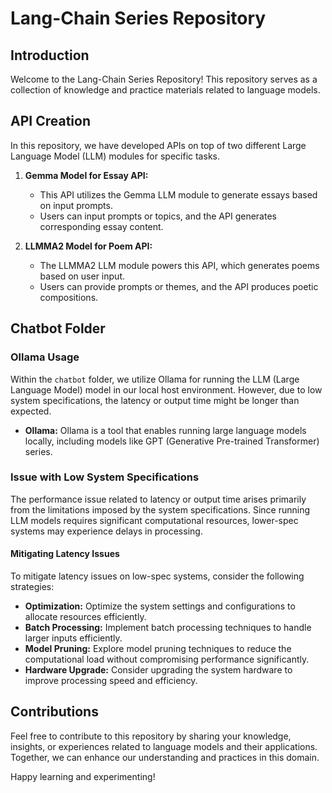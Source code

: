 # Lang-Chain Series Repository

## Introduction

Welcome to the Lang-Chain Series Repository! This repository serves as a collection of knowledge and practice materials related to language models.

## API Creation

In this repository, we have developed APIs on top of two different Large Language Model (LLM) modules for specific tasks.

1. **Gemma Model for Essay API:**
   - This API utilizes the Gemma LLM module to generate essays based on input prompts.
   - Users can input prompts or topics, and the API generates corresponding essay content.

2. **LLMMA2 Model for Poem API:**
   - The LLMMA2 LLM module powers this API, which generates poems based on user input.
   - Users can provide prompts or themes, and the API produces poetic compositions.

## Chatbot Folder

### Ollama Usage

Within the `chatbot` folder, we utilize Ollama for running the LLM (Large Language Model) model in our local host environment. However, due to low system specifications, the latency or output time might be longer than expected.

- **Ollama:** Ollama is a tool that enables running large language models locally, including models like GPT (Generative Pre-trained Transformer) series.

### Issue with Low System Specifications

The performance issue related to latency or output time arises primarily from the limitations imposed by the system specifications. Since running LLM models requires significant computational resources, lower-spec systems may experience delays in processing.

#### Mitigating Latency Issues

To mitigate latency issues on low-spec systems, consider the following strategies:

- **Optimization:** Optimize the system settings and configurations to allocate resources efficiently.
- **Batch Processing:** Implement batch processing techniques to handle larger inputs efficiently.
- **Model Pruning:** Explore model pruning techniques to reduce the computational load without compromising performance significantly.
- **Hardware Upgrade:** Consider upgrading the system hardware to improve processing speed and efficiency.

## Contributions

Feel free to contribute to this repository by sharing your knowledge, insights, or experiences related to language models and their applications. Together, we can enhance our understanding and practices in this domain.

Happy learning and experimenting!
